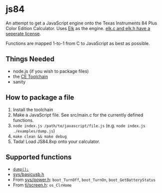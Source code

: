 # js84

An attempt to get a JavaScript engine onto the Texas Instruments 84 Plus Color Edition Calculator. Uses [Elk](https://github.com/cesanta/elk) as the engine. [elk.c and elk.h have a seperate license](https://github.com/cesanta/elk/blob/master/LICENSE).

Functions are mapped 1-to-1 from C to JavaScript as best as possible.

## Things Needed
- node.js (if you wish to package files)
- the [CE Toolchain](https://ce-programming.github.io/toolchain/)
- sanity

## How to package a file
1. Install the toolchain
2. Make a JavaScript file. See src/main.c for the currently defined functions.
3. `node index.js /path/to/javascript/file.js` (e.g. `node index.js ./examples/dump.js`)
3. `make clean && make debug`
4. Tada! Load JS84.8xp onto your calculator.

## Supported functions
- [`dump();`](https://github.com/cesanta/elk#js_dump)
- [sys/basicusb.h](https://ce-programming.github.io/toolchain/headers/sys/basicusb.html)
- From [sys/power.h](https://ce-programming.github.io/toolchain/headers/sys/power.html): `boot_TurnOff`, `boot_TurnOn`, `boot_GetBatteryStatus`
- From [ti/screen.h](https://ce-programming.github.io/toolchain/headers/ti/screen.html): `os_ClrHome`